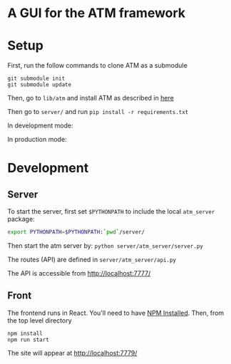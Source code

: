 # A GUI for the ATM framework


# Setup

First, run the follow commands to clone ATM as a submodule

```
git submodule init
git submodule update
```
Then, go to `lib/atm` and install ATM as described in [here](https://github.com/HDI-Project/ATM)

Then go to `server/` and run `pip install -r requirements.txt`

In development mode:

In production mode:

# Development

## Server

To start the server, first set `$PYTHONPATH` to include the local `atm_server` package:
```bash
export PYTHONPATH=$PYTHONPATH:`pwd`/server/
```

Then start the atm server by: `python server/atm_server/server.py`

The routes (API) are defined in `server/atm_server/api.py`

The API is accessible from [http://localhost:7777/](http://localhost:7777/)

## Front
The frontend runs in React. You'll need to have [NPM Installed](https://www.npmjs.com/get-npm). Then, from the top level directory

```
npm install
npm run start
```

The site will appear at [http://localhost:7779/](http://localhost:7779/)